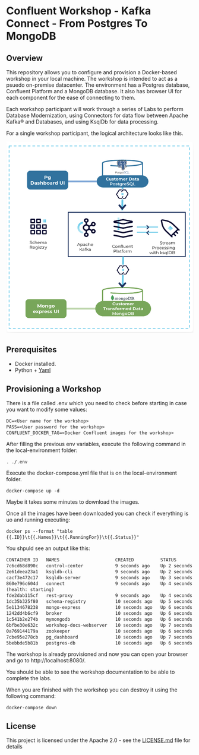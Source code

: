 # Confluent Workshop - Kafka Connect - From Postgres To MongoDB

## Overview

This repository allows you to configure and provision a Docker-based workshop in your local machine. The workshop is intended to act as a psuedo on-premise datacenter. 
The environment has a Postgres database, Confluent Platform and a MongoDB database. It also has browser UI for each component for the ease of connecting to them.

Each workshop participant will work through a series of Labs to perform Database Modernization, using Connectors for data flow between Apache Kafka® and Databases, and using KsqlDb for data processing.

For a single workshop participant, the logical architecture looks like this.

![](../common-docker/asciidoc/images/architecture.png)

## Prerequisites

* Docker installed.
* Python + [Yaml](https://pyyaml.org/wiki/PyYAML)

## Provisioning a Workshop

There is a file called .env which you need to check before starting in case you want to modify some values:

```
DC=<User name for the workshop>
PASS=<User password for the workshop>
CONFLUENT_DOCKER_TAG=<Docker Confluent images for the workshop>
```
After filling the previous env variables, execute the following command in the local-environment folder:

```
. ./.env
```
Execute the docker-compose.yml file that is on the local-environment folder.

```
docker-compose up -d
```

Maybe it takes some minutes to download the images. 

Once all the images have been downloaded you can check if everything is uo and running executing:
```
docker ps --format "table {{.ID}}\t{{.Names}}\t{{.RunningFor}}\t{{.Status}}"
```

You shpuld see an output like this:

```
CONTAINER ID   NAMES                     CREATED          STATUS
7c6cd68d890c   control-center            9 seconds ago    Up 2 seconds
2e61deea23a1   ksqldb-cli                9 seconds ago    Up 2 seconds
cacf3e472c17   ksqldb-server             9 seconds ago    Up 3 seconds
860e796c604d   connect                   9 seconds ago    Up 4 seconds (health: starting)
fde2dab115cf   rest-proxy                9 seconds ago    Up 4 seconds
1dc35b325f80   schema-registry           10 seconds ago   Up 5 seconds
5e1134678238   mongo-express             10 seconds ago   Up 6 seconds
1242dd4b6cf9   broker                    10 seconds ago   Up 6 seconds
1c541b2e274b   mymongodb                 10 seconds ago   Up 6 seconds
6bfbe30e632c   workshop-docs-webserver   10 seconds ago   Up 7 seconds
0a769144179a   zookeeper                 10 seconds ago   Up 6 seconds
7cbe95e278cb   pg_dashboard              10 seconds ago   Up 7 seconds
5bebbde5b81b   postgres-db               10 seconds ago   Up 6 seconds

```

The workshop is already provisioned and now you can open your browser and go to http://localhost:8080/.

You should be able to see the workshop documentation to be able to complete the labs.

When you are finished with the workshop you can destroy it using the following command:

```
docker-compose down
```

## License

This project is licensed under the Apache 2.0 - see the [LICENSE.md](LICENSE.md) file for details
